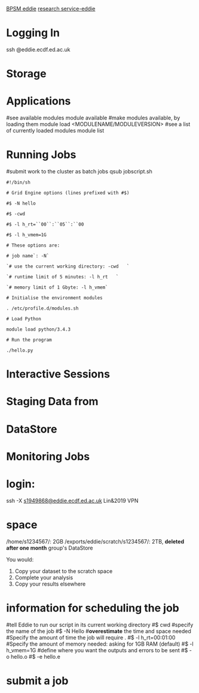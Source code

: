 [BPSM eddie](http://129.215.170.35/07_Using_Eddie.html)
[research service-eddie](https://www.wiki.ed.ac.uk/display/ResearchServices/Anaconda)

# Logging In
ssh <YOUR UUN>@eddie.ecdf.ed.ac.uk
# Storage 

# Applications 
#see available modules
module available
#make modules available, by loading them
module load <MODULENAME/MODULEVERSION>
#see a list of currently loaded modules
module list
# Running Jobs 
#submit work to the cluster as batch jobs
qsub jobscript.sh

`#!/bin/sh`

`# Grid Engine options (lines prefixed with #$)  
`

`#$ -N hello`

`#$ -cwd`

`#$ -l h_rt=``00``:``05``:``00`

`#$ -l h_vmem=1G`

`# These options are:`

``# job name`: -N` ``

`` `# use the current working directory: -cwd  
` ``

`` `# runtime limit of 5 minutes: -l h_rt  
` ``

`` `# memory limit of 1 Gbyte: -l h_vmem` ``

`# Initialise the environment modules`

`. /etc/profile.d/modules.sh`

`# Load Python  
`

`module load python/3.4.3  
`

`# Run the program`

`./hello.py`
# Interactive Sessions 
# Staging Data from 
# DataStore 
# Monitoring Jobs 

# login:
ssh -X s1949868@eddie.ecdf.ed.ac.uk
Lin&2019
VPN
# space
/home/s1234567/: 2GB
/exports/eddie/scratch/s1234567/: 2TB, **deleted after one month**
group's DataStore

You would:
1.  Copy your dataset to the scratch space
2.  Complete your analysis
3.  Copy your results elsewhere
# information for scheduling the job
#tell Eddie to run our script in its current working directory
#$ cwd
#specify the name of the job
#$ -N Hello
#**overestimate** the time and space needed
#Specify the amount of time the job will require .
#$ -l h_rt=00:01:00
#Specify the amount of memory needed: asking for 1GB RAM (default)
#$ -l h_vmem=1G
#define where you want the outputs and errors to be sent
#$ -o hello.o
#$ -e hello.e

# submit a job

<!--stackedit_data:
eyJoaXN0b3J5IjpbMTYzODE4MzYzNCwtMTIzMTg4MzQ1Niw3Mj
I2MjMxODAsMTUxODAzNTA2Niw0NDc1NjkzNzgsMTcwMDIwMzY2
OCw4NTU0OTAwNywtMTU1NzY1NTA0Myw1NTUzMTMyMTEsMzAzMT
I2ODc2LC0xMzc1MzcxMjM0LC01Mzc3MzkxNDUsLTEzMjc2ODgy
ODIsNzAyMDAxMjMwLDM2OTU2MDA1MF19
-->